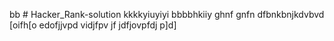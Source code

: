 bb # Hacker_Rank-solution
kkkkyiuyiyi
bbbbhkiiy
ghnf
gnfn
dfbnkbnjkdvbvd
[oifh[o
edofjjvpd
vidjfpv
jf
jdfjovpfdj
p]d]

